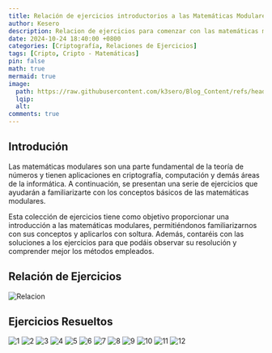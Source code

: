 ```yaml
---
title: Relación de ejercicios introductorios a las Matemáticas Modulares.
author: Kesero
description: Relacion de ejercicios para comenzar con las matemáticas modulares.
date: 2024-10-24 18:40:00 +0800
categories: [Criptografía, Relaciones de Ejercicios]
tags: [Cripto, Cripto - Matemáticas]
pin: false
math: true
mermaid: true
image:
  path: https://raw.githubusercontent.com/k3sero/Blog_Content/refs/heads/main/Criptografia/Relaciones_Ejercicios/lista1/Template%20Blog.png
  lqip: 
  alt: 
comments: true
---
```


## Introdución

Las matemáticas modulares son una parte fundamental de la teoría de números y tienen aplicaciones en criptografía, computación y demás áreas de la informática. A continuación, se presentan una serie de ejercicios que ayudarán a familiarizarte con los conceptos básicos de las matemáticas modulares.

Esta colección de ejercicios tiene como objetivo proporcionar una introducción a las matemáticas modulares, permitiéndonos familiarizarnos con sus conceptos y aplicarlos con soltura. Además, contaréis con las soluciones a los ejercicios para que podáis observar su resolución y comprender mejor los métodos empleados.


## Relación de Ejercicios

![Relacion](https://raw.githubusercontent.com/k3sero/Blog_Content/refs/heads/main/Criptografia/Relaciones_Ejercicios/lista1/PrimeraLista.png)


## Ejercicios Resueltos

![1](https://raw.githubusercontent.com/k3sero/Blog_Content/refs/heads/main/Criptografia/Relaciones_Ejercicios/lista1/1.png)
![2](https://raw.githubusercontent.com/k3sero/Blog_Content/refs/heads/main/Criptografia/Relaciones_Ejercicios/lista1/2.png)
![3](https://raw.githubusercontent.com/k3sero/Blog_Content/refs/heads/main/Criptografia/Relaciones_Ejercicios/lista1/3.png)
![4](https://raw.githubusercontent.com/k3sero/Blog_Content/refs/heads/main/Criptografia/Relaciones_Ejercicios/lista1/4.png)
![5](https://raw.githubusercontent.com/k3sero/Blog_Content/refs/heads/main/Criptografia/Relaciones_Ejercicios/lista1/5.png)
![6](https://raw.githubusercontent.com/k3sero/Blog_Content/refs/heads/main/Criptografia/Relaciones_Ejercicios/lista1/6.png)
![7](https://raw.githubusercontent.com/k3sero/Blog_Content/refs/heads/main/Criptografia/Relaciones_Ejercicios/lista1/7.png)
![8](https://raw.githubusercontent.com/k3sero/Blog_Content/refs/heads/main/Criptografia/Relaciones_Ejercicios/lista1/8.png)
![9](https://raw.githubusercontent.com/k3sero/Blog_Content/refs/heads/main/Criptografia/Relaciones_Ejercicios/lista1/9.png)
![10](https://raw.githubusercontent.com/k3sero/Blog_Content/refs/heads/main/Criptografia/Relaciones_Ejercicios/lista1/10.png)
![11](https://raw.githubusercontent.com/k3sero/Blog_Content/refs/heads/main/Criptografia/Relaciones_Ejercicios/lista1/11.png)
![12](https://raw.githubusercontent.com/k3sero/Blog_Content/refs/heads/main/Criptografia/Relaciones_Ejercicios/lista1/12.png)
